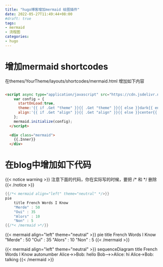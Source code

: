 ```yaml
---
title: "hugo博客增加mermaid 绘图插件"
date: 2022-05-27T11:49:44+08:00
#draft: true
tags:
- mermaid
- 流程图
categories:
- hugo
---
```


# 增加mermaid shortcodes

在themes/YourTheme/layouts/shortcodes/mermaid.html 增加如下内容

```html

<script async type="application/javascript" src="https://cdn.jsdelivr.net/npm/mermaid@9.1.1/dist/mermaid.min.js">
    var config = {
      startOnLoad:true,
      theme:'{{ if .Get "theme" }}{{ .Get "theme" }}{{ else }}dark{{ end }}',
      align:'{{ if .Get "align" }}{{ .Get "align" }}{{ else }}center{{ end }}'
    };
    mermaid.initialize(config);
  </script>
  
  <div class="mermaid">
    {{.Inner}}
  </div>

```

# 在blog中增加如下代码

{{< notice warning >}}
注意下面的代码，你在实际写的时候，要把 /* 和 */ 删除
{{< /notice >}}

```go
{{/*< mermaid align="left" theme="neutral" */>}}
pie
    title French Words I Know
    "Merde" : 50
    "Oui" : 35
    "Alors" : 10
    "Non" : 5
{{/*< /mermaid >*/}}
```

{{< mermaid align="left" theme="neutral" >}}
pie
    title French Words I Know
    "Merde" : 50
    "Oui" : 35
    "Alors" : 10
    "Non" : 5
{{< /mermaid >}}

{{< mermaid align="left" theme="neutral" >}}
sequenceDiagram
    title French Words I Know
    autonumber
    Alice->>Bob: hello
    Bob-->>Alice: hi
    Alice->Bob: talking
{{< /mermaid >}}